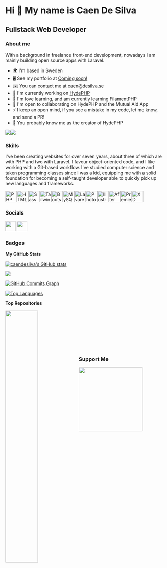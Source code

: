 Hi 👋 My name is Caen De Silva
==============================

Fullstack Web Developer
-----------------------

### About me
With a background in freelance front-end development, nowadays I am mainly building open source apps with Laravel. 

* 🌍  I'm based in Sweden
* 🖥️  See my portfolio at [Coming soon!](https://desilva.se)
* ✉️  You can contact me at [caen@desilva.se](mailto:caen@desilva.se)
* 🚀  I'm currently working on [HydePHP](http:s//hydephp.com)
* 🧠  I'm love learning, and am currently learning FilamentPHP
* 🤝  I'm open to collaborating on HydePHP and the Mutual Aid App
* ⚡  I keep an open mind, if you see a mistake in my code, let me know, and send a PR!
* 🎩  You probably know me as the creator of HydePHP

<a href="https://www.twitter.com/CodeWithCaen" target="_blank" rel="noreferrer"><img
src="https://img.shields.io/twitter/follow/CodeWithCaen?logo=twitter&style=for-the-badge&color=3382ed&labelColor=1c1917"
/></a><a href="https://www.github.com/caendesilva" target="_blank" rel="noreferrer"><img
src="https://img.shields.io/github/followers/caendesilva?logo=github&style=for-the-badge&color=3382ed&labelColor=1c1917" /></a>

### Skills

I've been creating websites for over seven years, about three of which are with PHP and two with Laravel. I favour object-oriented code, and I like working with a Git-based workflow. I've studied computer science and taken programming classes since I was a kid, equipping me with a solid foundation for becoming a self-taught developer able to quickly pick up new languages and frameworks.

<p align="left"><a href="https://www.php.net/" target="_blank" rel="noreferrer"><img src="https://cdn.jsdelivr.net/gh/devicons/devicon/icons/php/php-plain.svg" width="36" height="36" alt="PHP" /></a><a href="https://developer.mozilla.org/en-US/docs/Glossary/HTML5" target="_blank" rel="noreferrer"><img src="https://cdn.jsdelivr.net/gh/devicons/devicon/icons/html5/html5-plain.svg" width="36" height="36" alt="HTML5" /></a><a href="https://sass-lang.com/" target="_blank" rel="noreferrer"><img src="https://cdn.jsdelivr.net/gh/devicons/devicon/icons/sass/sass-original.svg" width="36" height="36" alt="Sass" /></a><a href="https://tailwindcss.com/" target="_blank" rel="noreferrer"><img src="https://cdn.jsdelivr.net/gh/devicons/devicon/icons/tailwindcss/tailwindcss-plain.svg" width="36" height="36" alt="TailwindCSS" /></a><a href="https://getbootstrap.com/" target="_blank" rel="noreferrer"><img src="https://cdn.jsdelivr.net/gh/devicons/devicon/icons/bootstrap/bootstrap-plain.svg" width="36" height="36" alt="Bootstrap" /></a><a href="https://www.mysql.com/" target="_blank" rel="noreferrer"><img src="https://cdn.jsdelivr.net/gh/devicons/devicon/icons/mysql/mysql-original.svg" width="36" height="36" alt="MySQL" /></a><a href="https://laravel.com/" target="_blank" rel="noreferrer"><img src="https://cdn.jsdelivr.net/gh/devicons/devicon/icons/laravel/laravel-plain.svg" width="36" height="36" alt="Lavarel" /></a><a href="https://www.adobe.com/uk/products/photoshop.html" target="_blank" rel="noreferrer"><img src="https://cdn.jsdelivr.net/gh/devicons/devicon/icons/photoshop/photoshop-plain.svg" width="36" height="36" alt="Photoshop" /></a><a href="adobe.com/uk/products/illustrator.html" target="_blank" rel="noreferrer"><img src="https://cdn.jsdelivr.net/gh/devicons/devicon/icons/illustrator/illustrator-plain.svg" width="36" height="36" alt="Illustrator" /></a><a href="https://www.adobe.com/uk/products/aftereffects.html" target="_blank" rel="noreferrer"><img src="https://cdn.jsdelivr.net/gh/devicons/devicon/icons/aftereffects/aftereffects-plain.svg" width="36" height="36" alt="After Effects" /></a><a href="https://www.adobe.com/uk/products/premiere.html" target="_blank" rel="noreferrer"><img src="https://cdn.jsdelivr.net/gh/devicons/devicon/icons/premierepro/premierepro-plain.svg" width="36" height="36" alt="Premiere Pro" /></a><a href="https://www.adobe.com/uk/products/xd.html" target="_blank" rel="noreferrer"><img src="https://cdn.jsdelivr.net/gh/devicons/devicon/icons/xd/xd-plain.svg" width="36" height="36" alt="XD" /></a></p>


### Socials

<p align="left">
<a href="https://www.github.com/caendesilva" target="_blank" rel="noreferrer"><img src="https://raw.githubusercontent.com/danielcranney/readme-generator/main/public/icons/socials/github.svg" width="32" height="32" /></a>
<a href="https://www.twitter.com/CodeWithCaen" target="_blank" rel="noreferrer"><img src="https://raw.githubusercontent.com/danielcranney/readme-generator/main/public/icons/socials/twitter.svg" width="32" height="32" /></a>
</p>

### Badges

<b>My GitHub Stats</b>

<a href="http://www.github.com/caendesilva"><img src="https://github-readme-stats.vercel.app/api?username=caendesilva&show_icons=true&hide=&count_private=true&title_color=3382ed&text_color=ffffff&icon_color=3382ed&bg_color=1c1917&hide_border=true&show_icons=true" alt="caendesilva's GitHub stats" /></a>

<a href="http://www.github.com/caendesilva"><img src="https://github-readme-streak-stats.herokuapp.com/?user=caendesilva&stroke=ffffff&background=1c1917&ring=3382ed&fire=3382ed&currStreakNum=ffffff&currStreakLabel=3382ed&sideNums=ffffff&sideLabels=ffffff&dates=ffffff&hide_border=true" /></a>

<a href="http://www.github.com/caendesilva"><img src="https://activity-graph.herokuapp.com/graph?username=caendesilva&bg_color=1c1917&color=ffffff&line=3382ed&point=ffffff&area_color=1c1917&area=true&hide_border=true&custom_title=GitHub%20Commits%20Graph" alt="GitHub Commits Graph" /></a>

<a href="https://github.com/caendesilva" align="left"><img src="https://github-readme-stats.vercel.app/api/top-langs/?username=caendesilva&langs_count=10&title_color=3382ed&text_color=ffffff&icon_color=3382ed&bg_color=1c1917&hide_border=true&locale=en&custom_title=Top%20%Languages" alt="Top Languages" /></a>

<b>Top Repositories</b>

<div width="100%" align="center"><a href="https://github.com/caendesilva/laradocgen" align="left"><img align="left" width="45%" src="https://github-readme-stats.vercel.app/api/pin/?username=caendesilva&repo=laradocgen&title_color=3382ed&text_color=ffffff&icon_color=3382ed&bg_color=1c1917&hide_border=true&locale=en" /></a></div><br /><br /><br /><br /><br /><br /><br />

### Support Me

<a href="https://www.buymeacoffee.com/caen"><img src="https://cdn.buymeacoffee.com/buttons/v2/default-yellow.png" width="200" /></a>
